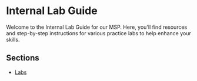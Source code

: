 # Internal Lab Guide

Welcome to the Internal Lab Guide for our MSP. Here, you'll find resources and step-by-step instructions for various practice labs to help enhance your skills.

## Sections
- [Labs](labs/networking/overview.md)
